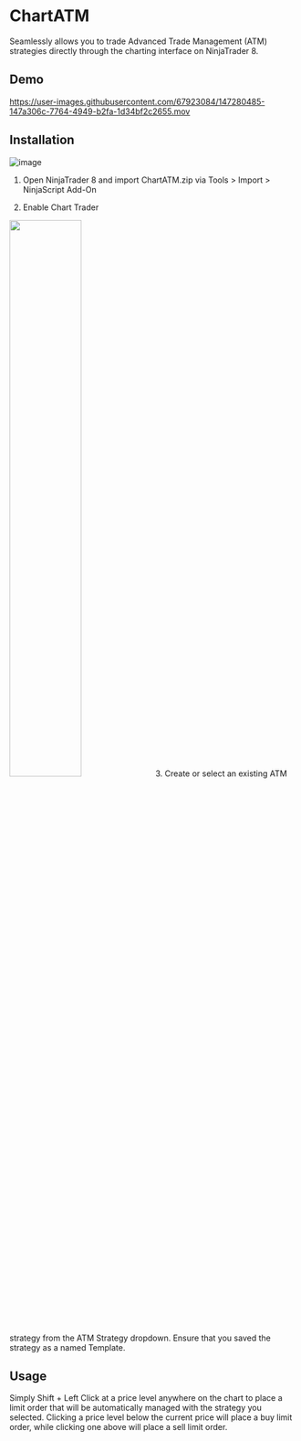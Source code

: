 # ChartATM
Seamlessly allows you to trade Advanced Trade Management (ATM) strategies directly through the charting interface on NinjaTrader 8.

## Demo
https://user-images.githubusercontent.com/67923084/147280485-147a306c-7764-4949-b2fa-1d34bf2c2655.mov

## Installation
![image](https://user-images.githubusercontent.com/67923084/147281220-d916fdd6-3f01-4a14-837d-93b98fec0791.png)
1. Open NinjaTrader 8 and import ChartATM.zip via Tools > Import > NinjaScript Add-On


2. Enable Chart Trader

<img src="https://user-images.githubusercontent.com/67923084/147281576-7cd5bc46-d77d-42fc-8834-ea973bc80713.png" width="50%">
3. Create or select an existing ATM strategy from the ATM Strategy dropdown. Ensure that you saved the strategy as a named Template.
<!-- ![image](https://user-images.githubusercontent.com/67923084/147281576-7cd5bc46-d77d-42fc-8834-ea973bc80713.png){:height="50%"} -->


## Usage
Simply Shift + Left Click at a price level anywhere on the chart to place a limit order that will be automatically managed with the strategy you selected. Clicking a price level below the current price will place a buy limit order, while clicking one above will place a sell limit order.
